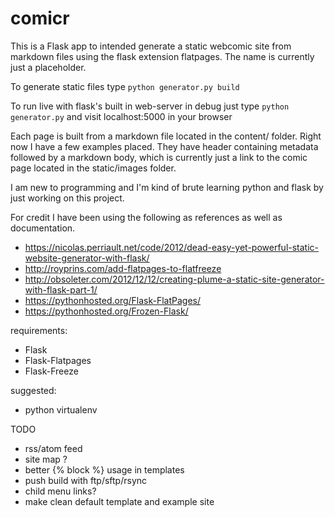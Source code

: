 # comicr

This is a Flask app to intended generate a static webcomic site from markdown files using the flask extension flatpages. The name is currently just a placeholder.

To generate static files type `python generator.py build`

To run live with flask's built in web-server in debug just type `python generator.py` and visit localhost:5000 in your browser

Each page is built from a markdown file located in the content/ folder. Right now I have a few examples placed. They have header containing metadata followed by a markdown body, which is currently just a link to the comic page located in the static/images folder.

I am new to programming and I'm kind of brute learning python and flask by just working on this project.

For credit I have been using the following as references as well as documentation.

 * https://nicolas.perriault.net/code/2012/dead-easy-yet-powerful-static-website-generator-with-flask/
 * http://royprins.com/add-flatpages-to-flatfreeze
 * http://obsoleter.com/2012/12/12/creating-plume-a-static-site-generator-with-flask-part-1/
 * https://pythonhosted.org/Flask-FlatPages/
 * https://pythonhosted.org/Frozen-Flask/

requirements:
 * Flask
 * Flask-Flatpages
 * Flask-Freeze

suggested:
 * python virtualenv

TODO
 * rss/atom feed
 * site map ?
 * better {% block %} usage in templates
 * push build with ftp/sftp/rsync
 * child menu links?
 * make clean default template and example site
